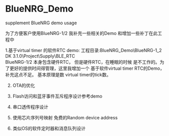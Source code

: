# BlueNRG_Demo
supplement BlueNRG demo usage

为了方便客户使用BlueNRG-1/2  我补充一些相关的Demo 和增加一些补丁在此工程中


1.基于virtual timer 的软件RTC demo:
	工程目录:BlueNRG_Demo\BlueNRG-1_2 DK 3.1.0\Project\Supply\BLE_RTC\
	BlueNRG-1/2 本身包含硬件RTC， 但是硬件RTC，在睡眠的时候
	是不工作的。为了更好的提供时间得管理，这里我增加一个
	基于软件virtual timer RTC的Demo，补充这点不足。
	基本原理是数 virtual timer的tick数。
	
	
	
2. OTA的优化



3. Flash访问和蓝牙事件互斥程序设计参考demo




4. 串口透传程序设计


5. 使用芯片序列号映射 免费的Random device address


6. 类似OS的软件定时器和消息队列设计




